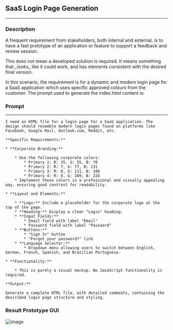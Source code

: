 ## SaaS Login Page Generation
--------------------

### Description
A frequent requirement from stakeholders, both internal and external, is to have a fast prototype of an application or feature to support a feedback and review session.

This does not mean a developed solution is required. It means something that *_looks*_ like it could work, and has elements consistent with the desired final version. 

In this scenario, the  requirement is for a dynamic and modern login page for a SaaS application which uses specific approved colours from the customer. The prompt used to generate the index.html content is:

### Prompt
--------------------

```prompt
I need an HTML file for a login page for a SaaS application. The design should resemble modern login pages found on platforms like Facebook, Google Mail, Outlook.com, Reddit, etc.

**Specific Requirements:**

* **Corporate Branding:**

    * Use the following corporate colors:
        * Primary 1: R: 35, G: 55, B: 70
        * Primary 2: R: 7, G: 77, B: 131
        * Primary 3: R: 0, G: 111, B: 186
        * Primary 4: R: 0, G: 169, B: 224
    * Implement these colors in a professional and visually appealing way, ensuring good contrast for readability.

* **Layout and Elements:**

    * **Logo:** Include a placeholder for the corporate logo at the top of the page.
    * **Heading:** Display a clear "Login" heading.
    * **Input Fields:**
        * Email field with label "Email"
        * Password field with label "Password"
    * **Buttons:**
        * "Sign In" button
        * "Forgot your password?" link
    * **Language Selector:**
        * Dropdown menu allowing users to switch between English, German, French, Spanish, and Brazilian Portuguese.

* **Functionality:**

    * This is purely a visual mockup. No JavaScript functionality is required.

**Output:**

Generate a complete HTML file, with detailed comments, containing the described login page structure and styling.
```
### Result Prototype GUI

![image](https://github.com/user-attachments/assets/45b86348-a720-4991-a1c8-c4f0f4daa9cf)

